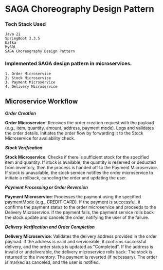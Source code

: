 # SAGA Choreography Design Pattern

### Tech Stack Used
```
Java 21
SpringBoot 3.3.5
Kafka
MySQL
SAGA Choreography Design Pattern
```
### Implemented SAGA design pattern in microservices.
```
1. Order Microservice
2. Stock Microservice
3. Payment Microservice
4. Delivery Microservice
```

## Microservice Workflow
***Order Creation***

**Order Microservice**:
Receives the order creation request with the payload (e.g., item, quantity, amount, address, payment mode).
Logs and validates the order details.
Initiates the order flow by forwarding it to the Stock Microservice for availability check.

***Stock Verification***

**Stock Microservice**:
Checks if there is sufficient stock for the specified item and quantity.
If stock is available, the quantity is reserved or deducted from inventory, then the process is handed off to the Payment Microservice.
If stock is unavailable, the stock service notifies the order microservice to initiate a rollback, canceling the order and updating the user.

***Payment Processing or Order Reversion***

**Payment Microservice**:
Processes the payment using the specified paymentMode (e.g., CREDIT CARD).
If the payment is successful, it confirms the payment status to the order microservice and proceeds to the Delivery Microservice.
If the payment fails, the payment service rolls back the stock update and cancels the order, notifying the user of the failure.

***Delivery Verification and Order Completion***

**Delivery Microservice**:
Validates the delivery address provided in the order payload.
If the address is valid and serviceable, it confirms successful delivery, and the order status is updated as "Completed".
If the address is invalid or undeliverable, the delivery microservice rolls back:
The stock is returned to the inventory.
The payment is reverted (if necessary).
The order is marked as canceled, and the user is notified.
